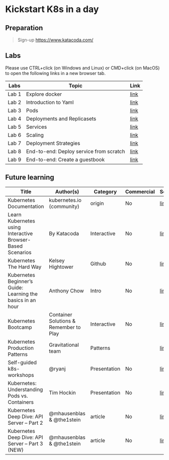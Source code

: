 # Kickstart K8s in a day

## Preparation
> Sign-up https://www.katacoda.com/

## Labs
Please use CTRL+click (on Windows and Linux) or CMD+click (on MacOS) to open the following links in a new browser tab.

| Labs  | Topic           | Link  |
| ----- |-------------| -----|
| Lab 1 | Explore docker | [link](labs/lab1:docker.md) |
| Lab 2 | Introduction to Yaml | [link](https://yaml-online-parser.appspot.com/) |
| Lab 3 | Pods      |    [link](labs/lab3:pods.md) |
| Lab 4 | Deployments and Replicasets |    [link](labs/lab4:deployment.md) |
| Lab 5 | Services      |    [link](labs/lab5:services.md) |
| Lab 6 | Scaling      |    [link](labs/lab6:scaling.md) |
| Lab 7 | Deployment Strategies      |    [link](labs/lab7:deployment-strategies.md) |
| Lab 8 | End-to-end: Deploy service from scratch |    [link](https://www.katacoda.com/courses/kubernetes/deploy-service-from-source) |
| Lab 9 | End-to-end: Create a guestbook |    [link](https://github.com/kubernetes/examples/tree/master/guestbook-go) |

## Future learning
| Title | Author(s) | Category | Commercial | Source |
| ----- | --------- | -------- | ---------- | ------ |
| Kubernetes Documentation|kubernetes.io (community) | origin | No | [link](https://kubernetes.io/docs/home/)|
| Learn Kubernetes using Interactive Browser-Based Scenarios | By Katacoda | Interactive | No | [link](https://www.katacoda.com/courses/kubernetes) |
| Kubernetes The Hard Way | Kelsey Hightower | Github | No | [link](https://github.com/kelseyhightower/kubernetes-the-hard-way)|
| Kubernetes Beginner’s Guide: Learning the basics in an hour | Anthony Chow | Intro | No | [link](https://www.weave.works/kubernetes-beginners-guide/) |
| Kubernetes Bootcamp | Container Solutions & Remember to Play | Interactive | No | [link](https://kubernetesbootcamp.github.io/kubernetes-bootcamp/) |
| Kubernetes Production Patterns | Gravitational team | Patterns |  | [link](https://github.com/gravitational/workshop/blob/master/k8sprod.md) |
| Self-guided k8s-workshops | @ryanj  | Presentation | No | [link](bit.ly/k8s-workshops ) |
| Kubernetes: Understanding Pods vs. Containers | Tim Hockin | Presentation | No | [link](https://speakerdeck.com/thockin/kubernetes-understanding-pods-vs-containers) |
| Kubernetes Deep Dive: API Server – Part 2  | @mhausenblas & @the1stein  | article | No | [link](https://blog.openshift.com/kubernetes-deep-dive-api-server-part-2/) |
| Kubernetes Deep Dive: API Server – Part 3 (NEW) | @mhausenblas & @the1stein  | article | No | [link](https://blog.openshift.com/kubernetes-deep-dive-api-server-part-3a/) |